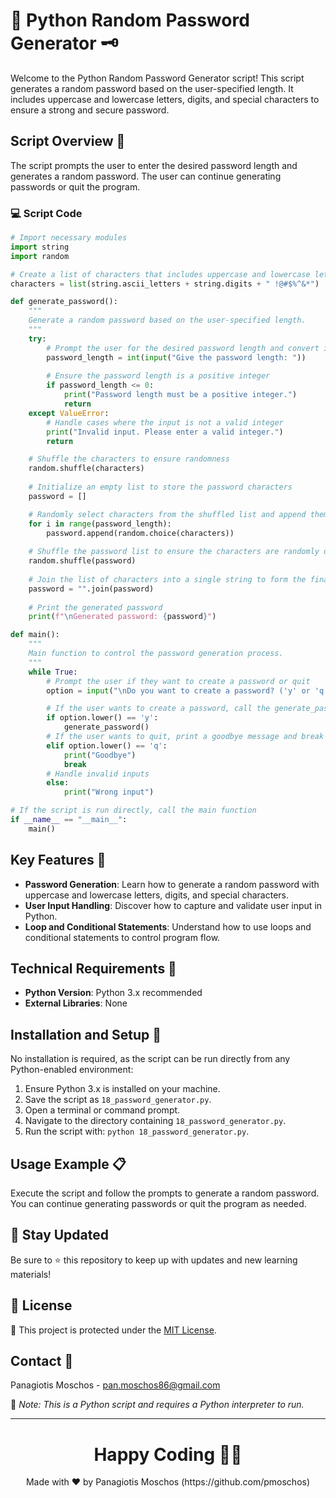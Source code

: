 # 🔑 Python Random Password Generator 🗝️

Welcome to the Python Random Password Generator script! This script generates a random password based on the user-specified length. It includes uppercase and lowercase letters, digits, and special characters to ensure a strong and secure password.

## Script Overview 📘

The script prompts the user to enter the desired password length and generates a random password. The user can continue generating passwords or quit the program.

### :computer: Script Code

```python
# Import necessary modules
import string
import random

# Create a list of characters that includes uppercase and lowercase letters, digits, and special characters
characters = list(string.ascii_letters + string.digits + " !@#$%^&*")

def generate_password():
    """
    Generate a random password based on the user-specified length.
    """
    try:
        # Prompt the user for the desired password length and convert it to an integer
        password_length = int(input("Give the password length: "))
        
        # Ensure the password length is a positive integer
        if password_length <= 0:
            print("Password length must be a positive integer.")
            return
    except ValueError:
        # Handle cases where the input is not a valid integer
        print("Invalid input. Please enter a valid integer.")
        return

    # Shuffle the characters to ensure randomness
    random.shuffle(characters)
    
    # Initialize an empty list to store the password characters
    password = []

    # Randomly select characters from the shuffled list and append them to the password list
    for i in range(password_length):
        password.append(random.choice(characters))
    
    # Shuffle the password list to ensure the characters are randomly ordered
    random.shuffle(password)
    
    # Join the list of characters into a single string to form the final password
    password = "".join(password)
    
    # Print the generated password
    print(f"\nGenerated password: {password}")

def main():
    """
    Main function to control the password generation process.
    """
    while True:
        # Prompt the user if they want to create a password or quit
        option = input("\nDo you want to create a password? ('y' or 'q' for quit): ")

        # If the user wants to create a password, call the generate_password function
        if option.lower() == 'y':
            generate_password()
        # If the user wants to quit, print a goodbye message and break the loop
        elif option.lower() == 'q':
            print("Goodbye")
            break
        # Handle invalid inputs
        else:
            print("Wrong input")

# If the script is run directly, call the main function
if __name__ == "__main__":
    main()
```

## Key Features 🌟

- **Password Generation**: Learn how to generate a random password with uppercase and lowercase letters, digits, and special characters.
- **User Input Handling**: Discover how to capture and validate user input in Python.
- **Loop and Conditional Statements**: Understand how to use loops and conditional statements to control program flow.

## Technical Requirements 🔧

- **Python Version**: Python 3.x recommended
- **External Libraries**: None

## Installation and Setup 🚀

No installation is required, as the script can be run directly from any Python-enabled environment:

1. Ensure Python 3.x is installed on your machine.
2. Save the script as `18_password_generator.py`.
3. Open a terminal or command prompt.
4. Navigate to the directory containing `18_password_generator.py`.
5. Run the script with: `python 18_password_generator.py`.

## Usage Example 📋

Execute the script and follow the prompts to generate a random password. You can continue generating passwords or quit the program as needed.

## 📢 Stay Updated

Be sure to ⭐ this repository to keep up with updates and new learning materials!

## 📄 License

🔐 This project is protected under the [MIT License](https://mit-license.org/).

## Contact 📧

Panagiotis Moschos - pan.moschos86@gmail.com

🔗 *Note: This is a Python script and requires a Python interpreter to run.*

---

<h1 align=center>Happy Coding 👨‍💻 </h1>

<p align="center">
  Made with ❤️ by Panagiotis Moschos (https://github.com/pmoschos)
</p>
